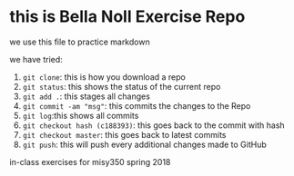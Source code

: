 # this is Bella Noll Exercise Repo

we use this file to practice markdown

we have tried:
1. `git clone`: this is how you download a repo
2. `git status`: this shows the status of the current repo
3. `git add .`: this stages all changes
4. `git commit -am "msg"`: this commits the changes to the Repo
5. `git log`:this shows all commits
6. `git checkout hash (c188393)`: this goes back to the commit with hash
7. `git checkout master`: this goes back to latest commits
8. `git push`: this will push every additional changes made to GitHub

in-class exercises for misy350 spring 2018
